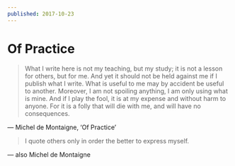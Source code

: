 ```yaml
---
published: 2017-10-23
---
```


# Of Practice

> What I write here is not my teaching, but my study; it is not a lesson for
others, but for me. And yet it should not be held against me if I publish what I
write. What is useful to me may by accident be useful to another. Moreover, I am
not spoiling anything, I am only using what is mine. And if I play the fool, it
is at my expense and without harm to anyone. For it is a folly that will die
with me, and will have no consequences.

— Michel de Montaigne, ‘Of Practice’

> I quote others only in order the better to express myself.

— also Michel de Montaigne
